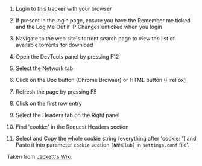 1. Login to this tracker with your browser

2. If present in the login page, ensure you have the Remember me ticked and the Log Me Out if IP Changes unticked when you login

3. Navigate to the web site's torrent search page to view the list of available torrents for download

4. Open the DevTools panel by pressing F12

5. Select the Network tab

6. Click on the Doc button (Chrome Browser) or HTML button (FireFox)

7. Refresh the page by pressing F5

8. Click on the first row entry

9. Select the Headers tab on the Right panel

10. Find 'cookie:' in the Request Headers section

11. Select and Copy the whole cookie string (everything after 'cookie: ') and Paste it into parameter ``cookie`` section ``[NNMClub]`` in ``settings.conf`` file'.

Taken from [Jackett's Wiki](https://github.com/Jackett/Jackett/wiki/Troubleshooting#your-cookie-did-not-work).
